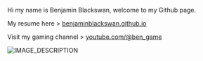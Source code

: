 Hi my name is Benjamin Blackswan, welcome to my Github page.

My resume here > [benjaminblackswan.github.io](https://benjaminblackswan.github.io)

Visit my gaming channel > [youtube.com/@ben_game](www.youtube.com/@ben_game)

![IMAGE_DESCRIPTION](https://cyprus-mail.com/image/s1100x619/fill/webp/path/wp-content/uploads/2024/09/comment2-2.jpg)
